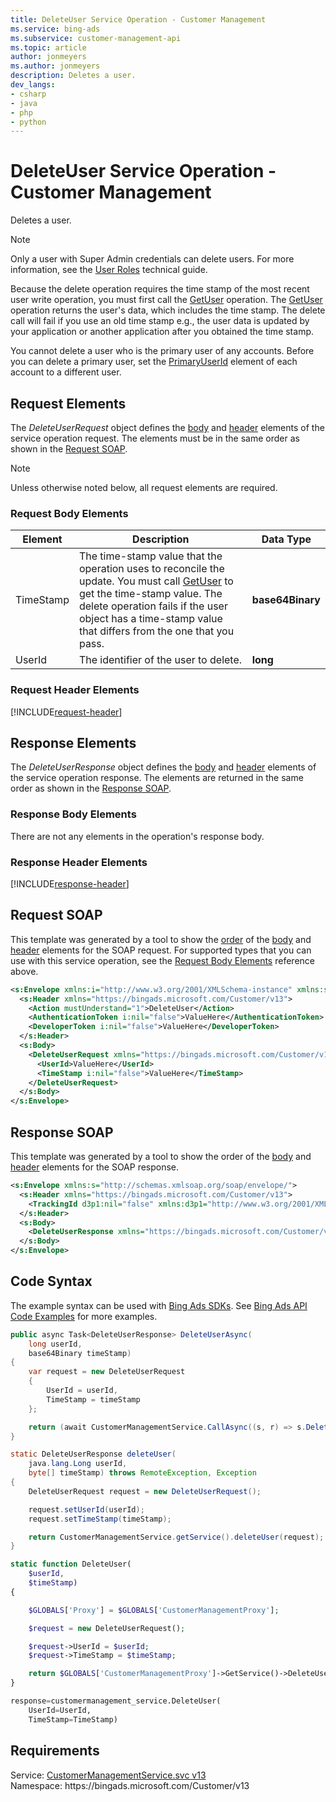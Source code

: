 ```yaml
---
title: DeleteUser Service Operation - Customer Management
ms.service: bing-ads
ms.subservice: customer-management-api
ms.topic: article
author: jonmeyers
ms.author: jonmeyers
description: Deletes a user.
dev_langs: 
- csharp
- java
- php
- python
---
```

# DeleteUser Service Operation - Customer Management
Deletes a user.  

> [!NOTE]
> Only a user with Super Admin credentials can delete users. For more information, see the [User Roles](../guides/account-hierarchy-permissions.md#user-roles) technical guide.  

Because the delete operation requires the time stamp of the most recent user write operation, you must first call the [GetUser](getuser.md) operation. The [GetUser](getuser.md) operation returns the user's data, which includes the time stamp. The delete call will fail if you use an old time stamp e.g., the user data is updated by your application or another application after you obtained the time stamp. 

You cannot delete a user who is the primary user of any accounts. Before you can delete a primary user, set the [PrimaryUserId](advertiseraccount.md#primaryuserid) element of each account to a different user. 

## <a name="request"></a>Request Elements
The *DeleteUserRequest* object defines the [body](#request-body) and [header](#request-header) elements of the service operation request. The elements must be in the same order as shown in the [Request SOAP](#request-soap). 

> [!NOTE]
> Unless otherwise noted below, all request elements are required.

### <a name="request-body"></a>Request Body Elements

|Element|Description|Data Type|
|-----------|---------------|-------------|
|<a name="timestamp"></a>TimeStamp|The time-stamp value that the operation uses to reconcile the update. You must call  [GetUser](getuser.md) to get the time-stamp value. The delete operation fails if the user object has a time-stamp value that differs from the one that you pass.|**base64Binary**|
|<a name="userid"></a>UserId|The identifier of the user to delete.|**long**|

### <a name="request-header"></a>Request Header Elements
[!INCLUDE[request-header](./includes/request-header.md)]

## <a name="response"></a>Response Elements
The *DeleteUserResponse* object defines the [body](#response-body) and [header](#response-header) elements of the service operation response. The elements are returned in the same order as shown in the [Response SOAP](#response-soap).

### <a name="response-body"></a>Response Body Elements
There are not any elements in the operation's response body.

### <a name="response-header"></a>Response Header Elements
[!INCLUDE[response-header](./includes/response-header.md)]

## <a name="request-soap"></a>Request SOAP
This template was generated by a tool to show the [order](../guides/services-protocol.md#element-order) of the [body](#request-body) and [header](#request-header) elements for the SOAP request. For supported types that you can use with this service operation, see the [Request Body Elements](#request-body) reference above.

```xml
<s:Envelope xmlns:i="http://www.w3.org/2001/XMLSchema-instance" xmlns:s="http://schemas.xmlsoap.org/soap/envelope/">
  <s:Header xmlns="https://bingads.microsoft.com/Customer/v13">
    <Action mustUnderstand="1">DeleteUser</Action>
    <AuthenticationToken i:nil="false">ValueHere</AuthenticationToken>
    <DeveloperToken i:nil="false">ValueHere</DeveloperToken>
  </s:Header>
  <s:Body>
    <DeleteUserRequest xmlns="https://bingads.microsoft.com/Customer/v13">
      <UserId>ValueHere</UserId>
      <TimeStamp i:nil="false">ValueHere</TimeStamp>
    </DeleteUserRequest>
  </s:Body>
</s:Envelope>
```

## <a name="response-soap"></a>Response SOAP
This template was generated by a tool to show the order of the [body](#response-body) and [header](#response-header) elements for the SOAP response.

```xml
<s:Envelope xmlns:s="http://schemas.xmlsoap.org/soap/envelope/">
  <s:Header xmlns="https://bingads.microsoft.com/Customer/v13">
    <TrackingId d3p1:nil="false" xmlns:d3p1="http://www.w3.org/2001/XMLSchema-instance">ValueHere</TrackingId>
  </s:Header>
  <s:Body>
    <DeleteUserResponse xmlns="https://bingads.microsoft.com/Customer/v13" />
  </s:Body>
</s:Envelope>
```

## <a name="example"></a>Code Syntax
The example syntax can be used with [Bing Ads SDKs](../guides/client-libraries.md). See [Bing Ads API Code Examples](../guides/code-examples.md) for more examples.
```csharp
public async Task<DeleteUserResponse> DeleteUserAsync(
	long userId,
	base64Binary timeStamp)
{
	var request = new DeleteUserRequest
	{
		UserId = userId,
		TimeStamp = timeStamp
	};

	return (await CustomerManagementService.CallAsync((s, r) => s.DeleteUserAsync(r), request));
}
```
```java
static DeleteUserResponse deleteUser(
	java.lang.Long userId,
	byte[] timeStamp) throws RemoteException, Exception
{
	DeleteUserRequest request = new DeleteUserRequest();

	request.setUserId(userId);
	request.setTimeStamp(timeStamp);

	return CustomerManagementService.getService().deleteUser(request);
}
```
```php
static function DeleteUser(
	$userId,
	$timeStamp)
{

	$GLOBALS['Proxy'] = $GLOBALS['CustomerManagementProxy'];

	$request = new DeleteUserRequest();

	$request->UserId = $userId;
	$request->TimeStamp = $timeStamp;

	return $GLOBALS['CustomerManagementProxy']->GetService()->DeleteUser($request);
}
```
```python
response=customermanagement_service.DeleteUser(
	UserId=UserId,
	TimeStamp=TimeStamp)
```

## Requirements
Service: [CustomerManagementService.svc v13](https://clientcenter.api.bingads.microsoft.com/Api/CustomerManagement/v13/CustomerManagementService.svc)  
Namespace: https\://bingads.microsoft.com/Customer/v13  

